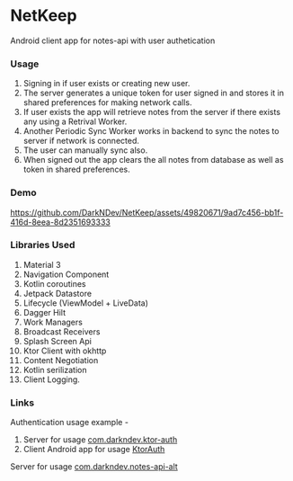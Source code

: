# NetKeep
Android client app for notes-api with user authetication
### Usage
1. Signing in if user exists or creating new user.
2. The server generates a unique token for user signed in and stores it in shared preferences for making network calls.
3. If user exists the app will retrieve notes from the server if there exists any using a Retrival Worker.
4. Another Periodic Sync Worker works in backend to sync the notes to server if network is connected.
5. The user can manually sync also.
6. When signed out the app clears the all notes from database as well as token in shared preferences.
### Demo


https://github.com/DarkNDev/NetKeep/assets/49820671/9ad7c456-bb1f-416d-8eea-8d2351693333


### Libraries Used
1. Material 3
2. Navigation Component
3. Kotlin coroutines
4. Jetpack Datastore
5. Lifecycle (ViewModel + LiveData)
6. Dagger Hilt
7. Work Managers
8. Broadcast Receivers
9. Splash Screen Api
10. Ktor Client with okhttp
11. Content Negotiation
12. Kotlin serilization
13. Client Logging.
### Links
Authentication usage example -
1. Server for usage [com.darkndev.ktor-auth](https://github.com/DarkNDev/com.darkndev.ktor-auth)
2. Client Android app for usage [KtorAuth](https://github.com/DarkNDev/KtorAuth)

Server for usage [com.darkndev.notes-api-alt](https://github.com/DarkNDev/com.darkndev.notes-api-alt)
